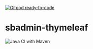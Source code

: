 [![Gitpod ready-to-code](https://img.shields.io/badge/Gitpod-ready--to--code-blue?logo=gitpod)](https://gitpod.io/#https://github.com/IvanCl4udio/sbadmin-thymeleaf)

# sbadmin-thymeleaf

![Java CI with Maven](https://github.com/IvanCl4udio/sbadmin-thymeleaf/workflows/Java%20CI%20with%20Maven/badge.svg?branch=develop)
